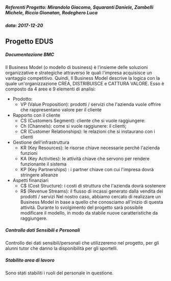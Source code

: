 ##### Referenti Progetto: Mirandola Giacomo, Squaranti Daniele, Zambelli Michele, Riccio Gionatan, Rodeghero Luca
##### data: 2017-12-20
## Progetto EDUS 

##### Documentazione BMC
Il Business Model (o modello di business) è l'insieme delle soluzioni organizzative e strategiche attraverso le quali l'impresa acquisisce un
vantaggio competitivo.
Quindi, Il Business Model descrive la logica con la quale un'organizzazione
CREA, DISTRIBUISCE e CATTURA VALORE.
Esso è composto da 4 aree e 9 elementi di analisi:
- Prodotto: 
    - VP (Value Proposition): prodotti / servizi che l'azienda vuole offrire che rappresentano valore per il cliente
- Rapporto con il cliente
    - CS (Customers Segment): cliente che si vuole raggiungere:
    - Ch (Channels): come si vuole raggiunere: il clienti;
    - CR (Customer Relationships): le relazioni che si instaurano con i clienti
- Gestione dell'infrastruttura
    - KR (Key Resources): le risorse chiave necessarie perché l'azienda funzioni
    - KA (Key Activities): le attività chiave che servono per rendere funzionante il sistema
    - KP (Key Partnerships) : i partner chiave con cui l'impresa dovrà stringere alleanze
- Aspetti finanziari
    - C$ (Cost Structure): i costi di struttura che l'azienda dovrà sostenere
    - R$ (Revenue Streams): il flusso di incassi generato dalla vendita dei prodotti / servizi
Nel nostro caso, abbiamo cercato di realizzare un Business Model in base a quello che conosciamo all'inizio di questa attività. Durante lo svolgimento del progetto sarà possibile modificare il modello, in modo da stabile nuove caratteristiche da raggiungere. 

##### Controllo dati Sensibili e Personali
Controllo dei dati sensibili/personali che utilizzeremo nel progetto, per gli alunni tutor  che danno la disponibilità per gli sportelli.

##### Stabilito area di lavoro
Sono stati stabiliti i ruoli del personale in questione.

